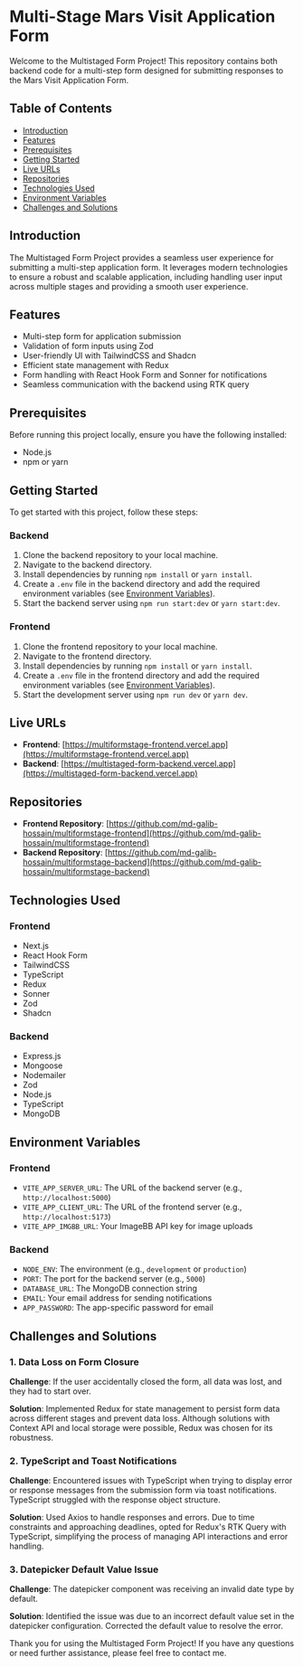 # Multi-Stage Mars Visit Application Form

Welcome to the Multistaged Form Project! This repository contains both backend code for a multi-step form designed for submitting responses to the Mars Visit Application Form.

## Table of Contents

- [Introduction](#introduction)
- [Features](#features)
- [Prerequisites](#prerequisites)
- [Getting Started](#getting-started)
- [Live URLs](#live-urls)
- [Repositories](#repositories)
- [Technologies Used](#technologies-used)
- [Environment Variables](#environment-variables)
- [Challenges and Solutions](#challenges-and-solutions)

## Introduction

The Multistaged Form Project provides a seamless user experience for submitting a multi-step application form. It leverages modern technologies to ensure a robust and scalable application, including handling user input across multiple stages and providing a smooth user experience.

## Features

- Multi-step form for application submission
- Validation of form inputs using Zod
- User-friendly UI with TailwindCSS and Shadcn
- Efficient state management with Redux
- Form handling with React Hook Form and Sonner for notifications
- Seamless communication with the backend using RTK query

## Prerequisites

Before running this project locally, ensure you have the following installed:

- Node.js
- npm or yarn

## Getting Started

To get started with this project, follow these steps:

### Backend

1. Clone the backend repository to your local machine.
2. Navigate to the backend directory.
3. Install dependencies by running `npm install` or `yarn install`.
4. Create a `.env` file in the backend directory and add the required environment variables (see [Environment Variables](#environment-variables)).
5. Start the backend server using `npm run start:dev` or `yarn start:dev`.

### Frontend

1. Clone the frontend repository to your local machine.
2. Navigate to the frontend directory.
3. Install dependencies by running `npm install` or `yarn install`.
4. Create a `.env` file in the frontend directory and add the required environment variables (see [Environment Variables](#environment-variables)).
5. Start the development server using `npm run dev` or `yarn dev`.

## Live URLs

- **Frontend**: [https://multiformstage-frontend.vercel.app](https://multiformstage-frontend.vercel.app)
- **Backend**: [https://multistaged-form-backend.vercel.app](https://multistaged-form-backend.vercel.app)

## Repositories

- **Frontend Repository**: [https://github.com/md-galib-hossain/multiformstage-frontend](https://github.com/md-galib-hossain/multiformstage-frontend)
- **Backend Repository**: [https://github.com/md-galib-hossain/multiformstage-backend](https://github.com/md-galib-hossain/multiformstage-backend)

## Technologies Used

### Frontend

- Next.js
- React Hook Form
- TailwindCSS
- TypeScript
- Redux
- Sonner
- Zod
- Shadcn

### Backend

- Express.js
- Mongoose
- Nodemailer
- Zod
- Node.js
- TypeScript
- MongoDB

## Environment Variables

### Frontend

- `VITE_APP_SERVER_URL`: The URL of the backend server (e.g., `http://localhost:5000`)
- `VITE_APP_CLIENT_URL`: The URL of the frontend server (e.g., `http://localhost:5173`)
- `VITE_APP_IMGBB_URL`: Your ImageBB API key for image uploads

### Backend

- `NODE_ENV`: The environment (e.g., `development` or `production`)
- `PORT`: The port for the backend server (e.g., `5000`)
- `DATABASE_URL`: The MongoDB connection string
- `EMAIL`: Your email address for sending notifications
- `APP_PASSWORD`: The app-specific password for email

## Challenges and Solutions

### 1. Data Loss on Form Closure

**Challenge**: If the user accidentally closed the form, all data was lost, and they had to start over.

**Solution**: Implemented Redux for state management to persist form data across different stages and prevent data loss. Although solutions with Context API and local storage were possible, Redux was chosen for its robustness.

### 2. TypeScript and Toast Notifications

**Challenge**: Encountered issues with TypeScript when trying to display error or response messages from the submission form via toast notifications. TypeScript struggled with the response object structure.

**Solution**: Used Axios to handle responses and errors. Due to time constraints and approaching deadlines, opted for Redux's RTK Query with TypeScript, simplifying the process of managing API interactions and error handling.

### 3. Datepicker Default Value Issue

**Challenge**: The datepicker component was receiving an invalid date type by default.

**Solution**: Identified the issue was due to an incorrect default value set in the datepicker configuration. Corrected the default value to resolve the error.

Thank you for using the Multistaged Form Project! If you have any questions or need further assistance, please feel free to contact me.
